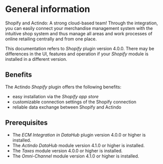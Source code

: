# General information

Shopify and Actindo: A strong cloud-based team! Through the integration, you can easily connect your merchandise management system with the intuitive shop system and thus manage all areas and work processes of online retailing centrally and from one place. 

This documentation refers to *Shopify* plugin version 4.0.0. There may be differences in the UI, features and operation if your *Shopify* module is installed in a different version.


## Benefits

The Actindo *Shopify* plugin offers the following benefits:

- easy installation via the *Shopify app store*
- customizable connection settings of the Shopify connection
- reliable data exchange between Shopify and Actindo


## Prerequisites

- The *ECM Integration in DataHub* plugin version 4.0.0 or higher is installed.
- The *Actindo DataHub* module version 4.1.0 or higher is installed.
- The *Taxes* module version 4.0.0 or higher is installed.
- The *Omni-Channel* module version 4.1.0 or higher is installed.
